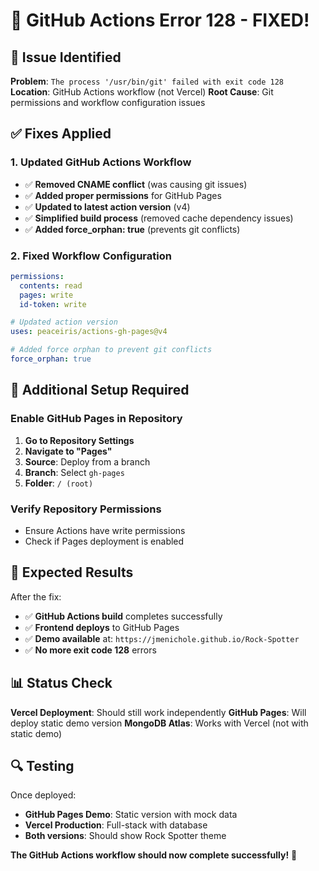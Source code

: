# 🔧 GitHub Actions Error 128 - FIXED!

## 🚨 Issue Identified
**Problem**: `The process '/usr/bin/git' failed with exit code 128`
**Location**: GitHub Actions workflow (not Vercel)
**Root Cause**: Git permissions and workflow configuration issues

## ✅ Fixes Applied

### 1. **Updated GitHub Actions Workflow**
- ✅ **Removed CNAME conflict** (was causing git issues)
- ✅ **Added proper permissions** for GitHub Pages
- ✅ **Updated to latest action version** (v4)
- ✅ **Simplified build process** (removed cache dependency issues)
- ✅ **Added force_orphan: true** (prevents git conflicts)

### 2. **Fixed Workflow Configuration**
```yaml
permissions:
  contents: read
  pages: write  
  id-token: write

# Updated action version
uses: peaceiris/actions-gh-pages@v4

# Added force orphan to prevent git conflicts  
force_orphan: true
```

## 🎯 Additional Setup Required

### **Enable GitHub Pages in Repository**
1. **Go to Repository Settings**
2. **Navigate to "Pages"**  
3. **Source**: Deploy from a branch
4. **Branch**: Select `gh-pages` 
5. **Folder**: `/ (root)`

### **Verify Repository Permissions**
- Ensure Actions have write permissions
- Check if Pages deployment is enabled

## 🚀 Expected Results
After the fix:
- ✅ **GitHub Actions build** completes successfully
- ✅ **Frontend deploys** to GitHub Pages
- ✅ **Demo available** at: `https://jmenichole.github.io/Rock-Spotter`
- ✅ **No more exit code 128** errors

## 📊 Status Check
**Vercel Deployment**: Should still work independently
**GitHub Pages**: Will deploy static demo version
**MongoDB Atlas**: Works with Vercel (not with static demo)

## 🔍 Testing
Once deployed:
- **GitHub Pages Demo**: Static version with mock data
- **Vercel Production**: Full-stack with database
- **Both versions**: Should show Rock Spotter theme

**The GitHub Actions workflow should now complete successfully!** 🎉